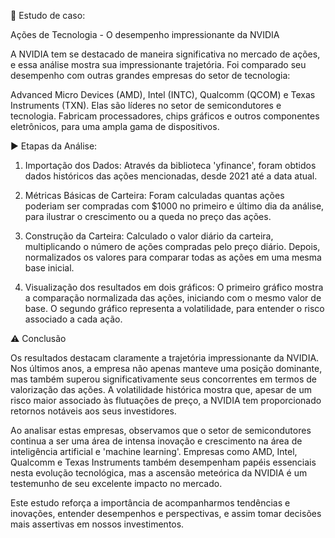 📑 Estudo de caso:

Ações de Tecnologia - O desempenho impressionante da NVIDIA


A NVIDIA tem se destacado de maneira significativa no mercado de ações, e essa análise mostra sua impressionante trajetória. Foi comparado seu desempenho com outras grandes empresas do setor de tecnologia:


Advanced Micro Devices (AMD), Intel (INTC), Qualcomm (QCOM) e Texas Instruments (TXN). Elas são líderes no setor de semicondutores e tecnologia. Fabricam processadores, chips gráficos e outros componentes eletrônicos, para uma ampla gama de dispositivos.


▶️ Etapas da Análise:


1. Importação dos Dados: Através da biblioteca 'yfinance', foram obtidos dados históricos das ações mencionadas, desde 2021 até a data atual.


2. Métricas Básicas de Carteira: Foram calculadas quantas ações poderiam ser compradas com $1000 no primeiro e último dia da análise, para ilustrar o crescimento ou a queda no preço das ações.


3. Construção da Carteira: Calculado o valor diário da carteira, multiplicando o número de ações compradas pelo preço diário. Depois, normalizados os valores para comparar todas as ações em uma mesma base inicial.


4. Visualização dos resultados em dois gráficos: O primeiro gráfico mostra a comparação normalizada das ações, iniciando com o mesmo valor de base. O segundo gráfico representa a volatilidade, para entender o risco associado a cada ação.


⚠️ Conclusão


Os resultados destacam claramente a trajetória impressionante da NVIDIA. Nos últimos anos, a empresa não apenas manteve uma posição dominante, mas também superou significativamente seus concorrentes em termos de valorização das ações. A volatilidade histórica mostra que, apesar de um risco maior associado às flutuações de preço, a NVIDIA tem proporcionado retornos notáveis aos seus investidores.


Ao analisar estas empresas, observamos que o setor de semicondutores continua a ser uma área de intensa inovação e crescimento na área de inteligência artificial e 'machine learning'. Empresas como AMD, Intel, Qualcomm e Texas Instruments também desempenham papéis essenciais nesta evolução tecnológica, mas a ascensão meteórica da NVIDIA é um testemunho de seu excelente impacto no mercado.


Este estudo reforça a importância de acompanharmos tendências e inovações, entender desempenhos e perspectivas, e assim tomar decisões mais assertivas em nossos investimentos.

